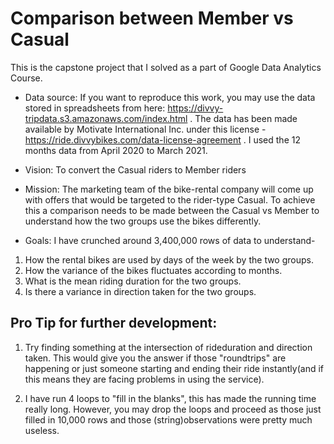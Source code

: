 # Comparison between Member vs Casual

This is the capstone project that I solved as a part of Google Data Analytics Course.

* Data source: If you want to reproduce this work, you may use the data stored in spreadsheets from here: https://divvy-tripdata.s3.amazonaws.com/index.html . The data has been made available by Motivate International Inc. under this license - https://ride.divvybikes.com/data-license-agreement . I used the 12 months data from April 2020 to March 2021.

* Vision: To convert the Casual riders to Member riders

* Mission: The marketing team of the bike-rental company will come up with offers that would be targeted to the rider-type Casual. To achieve this a comparison needs to be made between the Casual vs Member to understand how the two groups use the bikes differently.

* Goals: 
I have crunched around 3,400,000 rows of data to understand-
1. How the rental bikes are used by days of the week by the two groups.
2. How the variance of the bikes fluctuates according to months.
3. What is the mean riding duration for the two groups.
4. Is there a variance in direction taken for the two groups.

## Pro Tip for further development: 
1. Try finding something at the intersection of rideduration and direction taken. This would give you the answer if those "roundtrips" are happening or just someone starting and ending their ride instantly(and if this means they are facing problems in using the service). 

2. I have run 4 loops to "fill in the blanks", this has made the running time really long. However, you may drop the loops and proceed as those just filled in 10,000 rows and those (string)observations were pretty much useless.
